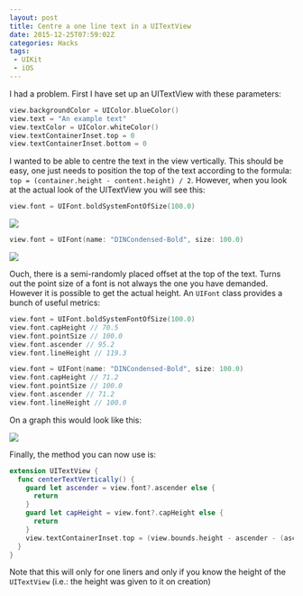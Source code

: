 ```yaml
---
layout: post
title: Centre a one line text in a UITextView
date: 2015-12-25T07:59:02Z
categories: Hacks
tags:
 - UIKit
 - iOS
---
```


I had a problem. First I have set up an UITextView with these parameters:

```swift
view.backgroundColor = UIColor.blueColor()
view.text = "An example text"
view.textColor = UIColor.whiteColor()
view.textContainerInset.top = 0
view.textContainerInset.bottom = 0
```

I wanted to be able to centre the text in the view vertically. This should be easy, one just needs to position the top of the text according to the formula: `top = (container.height - content.height) / 2`. However, when you look at the actual look of the UITextView you will see this:

```swift
view.font = UIFont.boldSystemFontOfSize(100.0)
```

![][def-system]

```swift
view.font = UIFont(name: "DINCondensed-Bold", size: 100.0)
```

![][def-din]

Ouch, there is a semi-randomly placed offset at the top of the text. Turns out the point size of a font is not always the one you have demanded. However it is possible to get the actual height. An `UIFont` class provides a bunch of useful metrics:


```swift
view.font = UIFont.boldSystemFontOfSize(100.0)
view.font.capHeight // 70.5
view.font.pointSize // 100.0
view.font.ascender // 95.2
view.font.lineHeight // 119.3

view.font = UIFont(name: "DINCondensed-Bold", size: 100.0)
view.font.capHeight // 71.2
view.font.pointSize // 100.0
view.font.ascender // 71.2
view.font.lineHeight // 100.0
```

On a graph this would look like this:

![][metrics]

Finally, the method you can now use is:

```swift
extension UITextView {
  func centerTextVertically() {
    guard let ascender = view.font?.ascender else {
      return
    }
    guard let capHeight = view.font?.capHeight else {
      return
    }
    view.textContainerInset.top = (view.bounds.height - ascender - (ascender - capHeight)) / CGFloat(2.0)
  }
}
```

Note that this will only for one liners and only if you know the height of the `UITextView` (i.e.: the height was given to it on creation)

 [def-system]: /images/uitextview-centring/uitextview-default-system.png
 [def-din]: /images/uitextview-centring/uitextview-default-din.png
 [metrics]: /images/uitextview-centring/uitextview-metrics.png
